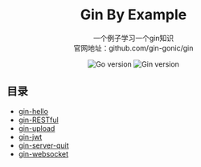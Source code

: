 <h1 align="center" >Gin By Example</h1>

<div align="center">
一个例子学习一个gin知识
</div>
<div align="center">
官网地址：github.com/gin-gonic/gin
</div>
<p align="center">
<img src="https://img.shields.io/badge/Go-v1.16-blue" alt="Go version"/>
<img src="https://img.shields.io/badge/Gin-v1.7.4-brightgreen" alt="Gin version"/>
</p>

## 目录
- [gin-hello](https://github.com/cyj19/gin-by-example/tree/main/gin-hello)
- [gin-RESTful](https://github.com/cyj19/gin-by-example/tree/main/gin-RESTful)
- [gin-upload](https://github.com/cyj19/gin-by-example/tree/main/gin-upload)
- [gin-jwt](https://github.com/cyj19/gin-by-example/tree/main/gin-jwt)
- [gin-server-quit](https://github.com/cyj19/gin-by-example/tree/main/gin-server-quit)
- [gin-websocket](https://github.com/cyj19/gin-by-example/tree/main/gin-websocket)
